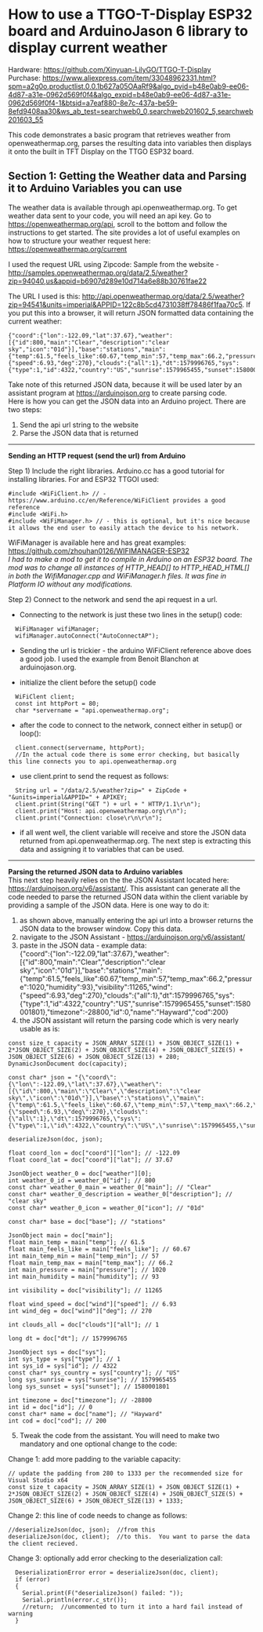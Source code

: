 # How to use a TTGO-T-Display ESP32 board and ArduinoJason 6 library to display current weather

Hardware:  https://github.com/Xinyuan-LilyGO/TTGO-T-Display  
Purchase:  https://www.aliexpress.com/item/33048962331.html?spm=a2g0o.productlist.0.0.1b627a05OAaRf9&algo_pvid=b48e0ab9-ee06-4d87-a31e-0962d569f0f4&algo_expid=b48e0ab9-ee06-4d87-a31e-0962d569f0f4-1&btsid=a7eaf880-8e7c-437a-be59-8efd9408aa30&ws_ab_test=searchweb0_0,searchweb201602_5,searchweb201603_55

This code demonstrates a basic program that retrieves weather from openweathermap.org, parses the resulting data into variables then displays it onto the built in TFT Display on the TTGO ESP32 board.

## Section 1:  Getting the Weather data and Parsing it to Arduino Variables you can use  
The weather data is available through api.openweathermap.org.  To get weather data sent to your code, you will need an api key.  Go to https://openweathermap.org/api, scroll to the bottom and follow the instructions to get started.  The site provides a lot of useful examples on how to structure your weather request here:  https://openweathermap.org/current

I used the request URL using Zipcode:  Sample from the website -  http://samples.openweathermap.org/data/2.5/weather?zip=94040,us&appid=b6907d289e10d714a6e88b30761fae22

The URL I used is this:  http://api.openweathermap.org/data/2.5/weather?zip=94541&units=imperial&APPID=122c8b5cd4731038ff78486f1faa70c5.
If you put this into a browser, it will return JSON formatted data containing the current weather:
```
{"coord":{"lon":-122.09,"lat":37.67},"weather":[{"id":800,"main":"Clear","description":"clear sky","icon":"01d"}],"base":"stations","main":{"temp":61.5,"feels_like":60.67,"temp_min":57,"temp_max":66.2,"pressure":1020,"humidity":93},"visibility":11265,"wind":{"speed":6.93,"deg":270},"clouds":{"all":1},"dt":1579996765,"sys":{"type":1,"id":4322,"country":"US","sunrise":1579965455,"sunset":1580001801},"timezone":-28800,"id":0,"name":"Hayward","cod":200}
```
Take note of this returned JSON data, because it will be used later by an assistant program at https://arduinojson.org to create parsing code.  
Here is how you can get the JSON data into an Arduino project.  There are two steps:  
1) Send the api url string to the website
2) Parse the JSON data that is returned
---
**Sending an HTTP request (send the url) from Arduino**

Step 1)  Include the right libraries.  Arduino.cc has a good tutorial for installing libraries.  For and ESP32 TTGOI used:
```
#include <WiFiClient.h> // - https://www.arduino.cc/en/Reference/WiFiClient provides a good reference
#include <WiFi.h>
#include <WiFiManager.h> // - this is optional, but it's nice because it allows the end user to easily attach the device to his network.
```
WiFiManager is available here and has great examples: https://github.com/zhouhan0126/WIFIMANAGER-ESP32  
*I had to make a mod to get it to compile in Arduino on an ESP32 board. The mod was to change all instances of HTTP_HEAD[] to HTTP_HEAD_HTML[] in both the WifiManager.cpp and WiFiManager.h files.  It was fine in Platform IO without any modifications.*

Step 2)  Connect to the network and send the api request in a url.
* Connecting to the network is just these two lines in the setup() code:
```
  WiFiManager wifiManager;
  wifiManager.autoConnect("AutoConnectAP");
```  

* Sending the url is trickier - the arduino WiFiClient reference above does a good job.  I used the example from Benoit Blanchon at arduinojason.org.  

- initialize the client before the setup() code
```
  WiFiClent client;
  const int httpPort = 80;
  char *servername = "api.openweathermap.org";
```    
- after the code to connect to the network, connect either in setup() or loop():
```
  client.connect(servername, httpPort);   
  //In the actual code there is some error checking, but basically this line connects you to api.openweathermap.org
```    
- use client.print to send the request as follows:
```    
  String url = "/data/2.5/weather?zip=" + ZipCode + "&units=imperial&APPID=" + APIKEY;
  client.print(String("GET ") + url + " HTTP/1.1\r\n");
  client.print("Host: api.openweathermap.org\r\n");
  client.print("Connection: close\r\n\r\n");
```  
- if all went well, the client variable will receive and store the JSON data returned from api.openweathermap.org. The next step is extracting this data and assigning it to variables that can be used.
---
**Parsing the returned JSON data to Arduino variables**  
This next step heavily relies on the the JSON Assistant located here:  https://arduinojson.org/v6/assistant/.  This assistant can generate all the code needed to parse the returned JSON data within the client variable by providing a sample of the JSON data.  Here is one way to do it:  
1)  as shown above, manually entering the api url into a browser returns the JSON data to the browser window.  Copy this data.
2)  navigate to the JSON Assistant - https://arduinojson.org/v6/assistant/
3)  paste in the JSON data - example data:  
{"coord":{"lon":-122.09,"lat":37.67},"weather":[{"id":800,"main":"Clear","description":"clear sky","icon":"01d"}],"base":"stations","main":{"temp":61.5,"feels_like":60.67,"temp_min":57,"temp_max":66.2,"pressure":1020,"humidity":93},"visibility":11265,"wind":{"speed":6.93,"deg":270},"clouds":{"all":1},"dt":1579996765,"sys":{"type":1,"id":4322,"country":"US","sunrise":1579965455,"sunset":1580001801},"timezone":-28800,"id":0,"name":"Hayward","cod":200}
4) the JSON assistant will return the parsing code which is very nearly usable as is:
```
const size_t capacity = JSON_ARRAY_SIZE(1) + JSON_OBJECT_SIZE(1) + 2*JSON_OBJECT_SIZE(2) + JSON_OBJECT_SIZE(4) + JSON_OBJECT_SIZE(5) + JSON_OBJECT_SIZE(6) + JSON_OBJECT_SIZE(13) + 280;
DynamicJsonDocument doc(capacity);

const char* json = "{\"coord\":{\"lon\":-122.09,\"lat\":37.67},\"weather\":[{\"id\":800,\"main\":\"Clear\",\"description\":\"clear sky\",\"icon\":\"01d\"}],\"base\":\"stations\",\"main\":{\"temp\":61.5,\"feels_like\":60.67,\"temp_min\":57,\"temp_max\":66.2,\"pressure\":1020,\"humidity\":93},\"visibility\":11265,\"wind\":{\"speed\":6.93,\"deg\":270},\"clouds\":{\"all\":1},\"dt\":1579996765,\"sys\":{\"type\":1,\"id\":4322,\"country\":\"US\",\"sunrise\":1579965455,\"sunset\":1580001801},\"timezone\":-28800,\"id\":0,\"name\":\"Hayward\",\"cod\":200}";

deserializeJson(doc, json);

float coord_lon = doc["coord"]["lon"]; // -122.09
float coord_lat = doc["coord"]["lat"]; // 37.67

JsonObject weather_0 = doc["weather"][0];
int weather_0_id = weather_0["id"]; // 800
const char* weather_0_main = weather_0["main"]; // "Clear"
const char* weather_0_description = weather_0["description"]; // "clear sky"
const char* weather_0_icon = weather_0["icon"]; // "01d"

const char* base = doc["base"]; // "stations"

JsonObject main = doc["main"];
float main_temp = main["temp"]; // 61.5
float main_feels_like = main["feels_like"]; // 60.67
int main_temp_min = main["temp_min"]; // 57
float main_temp_max = main["temp_max"]; // 66.2
int main_pressure = main["pressure"]; // 1020
int main_humidity = main["humidity"]; // 93

int visibility = doc["visibility"]; // 11265

float wind_speed = doc["wind"]["speed"]; // 6.93
int wind_deg = doc["wind"]["deg"]; // 270

int clouds_all = doc["clouds"]["all"]; // 1

long dt = doc["dt"]; // 1579996765

JsonObject sys = doc["sys"];
int sys_type = sys["type"]; // 1
int sys_id = sys["id"]; // 4322
const char* sys_country = sys["country"]; // "US"
long sys_sunrise = sys["sunrise"]; // 1579965455
long sys_sunset = sys["sunset"]; // 1580001801

int timezone = doc["timezone"]; // -28800
int id = doc["id"]; // 0
const char* name = doc["name"]; // "Hayward"
int cod = doc["cod"]; // 200
```
5) Tweak the code from the assistant.  You will need to make two mandatory and one optional change to the code:  

Change 1:  add more padding to the variable capacity:
```
// update the padding from 280 to 1333 per the recommended size for Visual Studio x64
const size_t capacity = JSON_ARRAY_SIZE(1) + JSON_OBJECT_SIZE(1) + 2*JSON_OBJECT_SIZE(2) + JSON_OBJECT_SIZE(4) + JSON_OBJECT_SIZE(5) + JSON_OBJECT_SIZE(6) + JSON_OBJECT_SIZE(13) + 1333;  
```
Change 2:  this line of code needs to change as follows:
```
//deserializeJson(doc, json);  //from this
deserializeJson(doc, client);  //to this.  You want to parse the data the client recieved.
```
Change 3:  optionally add error checking to the deserialization call:
```
  DeserializationError error = deserializeJson(doc, client);
  if (error)
  {
    Serial.print(F("deserializeJson() failed: "));
    Serial.println(error.c_str());
    //return;  //uncommented to turn it into a hard fail instead of warning
  }
```

